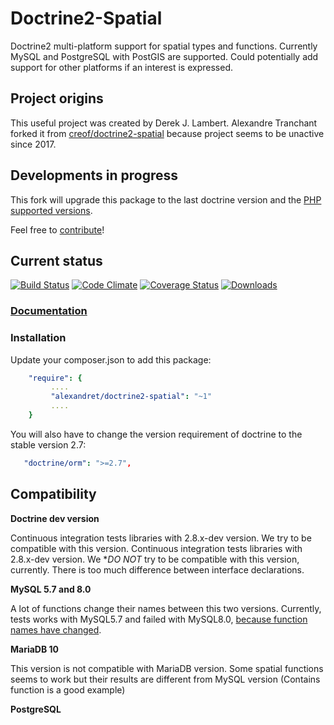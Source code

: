 # Doctrine2-Spatial
Doctrine2 multi-platform support for spatial types and functions. 
Currently MySQL and PostgreSQL with PostGIS are supported. 
Could potentially add support for other platforms if an interest is expressed.

## Project origins
This useful project was created by Derek J. Lambert. 
Alexandre Tranchant forked it from [creof/doctrine2-spatial](https://github.com/creof/doctrine2-spatial) 
because project seems to be unactive since 2017.

## Developments in progress
This fork will upgrade this package to the last doctrine version and the [PHP supported versions](https://www.php.net/supported-versions.php).

Feel free to [contribute](./CONTRIBUTING.md)!

## Current status
[![Build Status](https://travis-ci.org/Alexandre-T/doctrine2-spatial.svg?branch=master)](https://travis-ci.org/Alexandre-T/doctrine2-spatial)
[![Code Climate](https://codeclimate.com/github/Alexandre-T/doctrine2-spatial/badges/gpa.svg)](https://codeclimate.com/github/Alexandre-T/doctrine2-spatial)
[![Coverage Status](https://coveralls.io/repos/Alexandre-T/doctrine2-spatial/badge.svg?branch=master&service=github)](https://coveralls.io/github/Alexandre-T/doctrine2-spatial?branch=master)
[![Downloads](https://img.shields.io/packagist/dm/Alexandre-T/doctrine2-spatial.svg)](https://packagist.org/packages/Alexandre-T/doctrine2-spatial)

### [Documentation](./doc/index.md)

### Installation

Update your composer.json to add this package:
```yaml
    "require": {
         ....
         "alexandret/doctrine2-spatial": "~1"
         ....
    }
```

You will also have to change the version requirement of doctrine to the stable version 2.7:
```yaml
   "doctrine/orm": ">=2.7",
```

Compatibility
-------------

**Doctrine dev version**

Continuous integration tests libraries with 2.8.x-dev version. We try to be compatible with this version.
Continuous integration tests libraries with 2.8.x-dev version. We **DO NOT* try to be compatible with this version, 
currently. There is too much difference between interface declarations.

**MySQL 5.7 and 8.0**

A lot of functions change their names between this two versions. Currently, tests works with MySQL5.7 and 
failed with MySQL8.0, [because function names have 
changed](https://stackoverflow.com/questions/60377271/why-some-spatial-functions-does-not-exists-on-my-mysql-server).

**MariaDB 10**

This version is not compatible with MariaDB version. Some spatial functions seems to work but their results are 
different from MySQL version (Contains function is a good example)

**PostgreSQL**

 
 